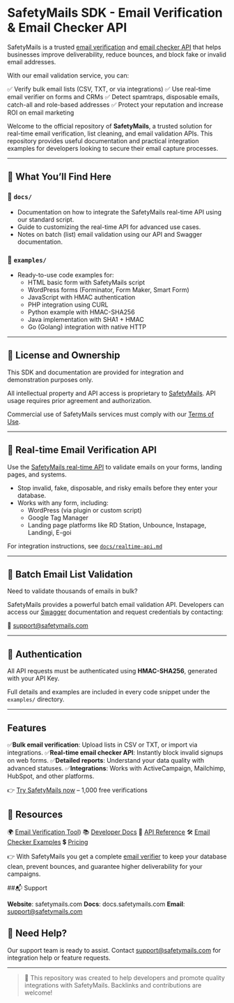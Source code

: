 # SafetyMails SDK - Email Verification & Email Checker API

SafetyMails is a trusted [email verification](https://www.safetymails.com) and [email checker API](https://www.safetymails.com/email-checker-api/) that helps businesses improve deliverability, reduce bounces, and block fake or invalid email addresses. 

With our email validation service, you can:

✅ Verify bulk email lists (CSV, TXT, or via integrations)
✅ Use real-time email verifier
 on forms and CRMs
✅ Detect spamtraps, disposable emails, catch-all and role-based addresses
✅ Protect your reputation and increase ROI on email marketing

Welcome to the official repository of **SafetyMails**, a trusted solution for real-time email verification, list cleaning, and email validation APIs. This repository provides useful documentation and practical integration examples for developers looking to secure their email capture processes.

---

## 🚀 What You’ll Find Here

### 📁 `docs/`
- Documentation on how to integrate the SafetyMails real-time API using our standard script.
- Guide to customizing the real-time API for advanced use cases.
- Notes on batch (list) email validation using our API and Swagger documentation.

### 📁 `examples/`
- Ready-to-use code examples for:
  - HTML basic form with SafetyMails script
  - WordPress forms (Forminator, Form Maker, Smart Form)
  - JavaScript with HMAC authentication
  - PHP integration using CURL
  - Python example with HMAC-SHA256
  - Java implementation with SHA1 + HMAC
  - Go (Golang) integration with native HTTP

---

## 🔐 License and Ownership

This SDK and documentation are provided for integration and demonstration purposes only.

All intellectual property and API access is proprietary to [SafetyMails](https://www.safetymails.com). API usage requires prior agreement and authorization. 

Commercial use of SafetyMails services must comply with our [Terms of Use](https://www.safetymails.com/terms-of-use/).

---

## 📌 Real-time Email Verification API
Use the [SafetyMails real-time API](https://www.safetymails.com/email-checker-api/) to validate emails on your forms, landing pages, and systems.

- Stop invalid, fake, disposable, and risky emails before they enter your database.
- Works with any form, including:
  - WordPress (via plugin or custom script)
  - Google Tag Manager
  - Landing page platforms like RD Station, Unbounce, Instapage, Landingi, E-goi

For integration instructions, see [`docs/realtime-api.md`](./docs/realtime-api.md)

---

## 📂 Batch Email List Validation
Need to validate thousands of emails in bulk?

SafetyMails provides a powerful batch email validation API. Developers can access our [Swagger](https://panel.safetymails.com/swagger_api2.html) documentation and request credentials by contacting:

📧 support@safetymails.com

---

## 🔄 Authentication
All API requests must be authenticated using **HMAC-SHA256**, generated with your API Key.

Full details and examples are included in every code snippet under the `examples/` directory.

---

## Features

✅**Bulk email verification**: Upload lists in CSV or TXT, or import via integrations.
✅**Real-time email checker API**: Instantly block invalid signups on web forms.
✅**Detailed reports**: Understand your data quality with advanced statuses.
✅**Integrations**: Works with ActiveCampaign, Mailchimp, HubSpot, and other platforms.

👉 [Try SafetyMails now](https://panel.safetymails.com/control/signup/) – 1,000 free verifications


## 📖 Resources

🌍 [Email Verification Tool](https://www.safetymails.com/))
📚 [Developer Docs](https://docs.safetymails.com/en/)
🔌 [API Reference](https://docs.safetymails.com/en/how-to-create-and-install-a-custom-safetymails-real-time-verification-api-for-registration-forms-and-webservices/)
🛠 [Email Checker Examples](https://www.safetymails.com/free-email-checker-tool/)
💲 [Pricing](https://www.safetymails.com/email-verification-pricing/)

👉 With SafetyMails you get a complete [email verifier](https://www.safetymails.com/email-verifier/)
 to keep your database clean, prevent bounces, and guarantee higher deliverability for your campaigns.

 ##📬 Support

**Website**: safetymails.com
**Docs**: docs.safetymails.com
**Email**: support@safetymails.com
 
## 🤝 Need Help?
Our support team is ready to assist. Contact [support@safetymails.com](mailto:support@safetymails.com) for integration help or feature requests.

---

> 📌 This repository was created to help developers and promote quality integrations with SafetyMails. Backlinks and contributions are welcome!
